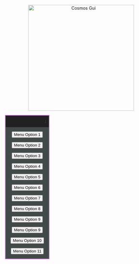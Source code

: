 <p align="center">
  <img src="https://i.ibb.co/yQwCZXb/COSMOS-GUI-BANNER.png" width="350" title="Cosmos Gui">
</p>

  <script src="https://cdn.rawgit.com/adriancooney/console.image/c9e6d4fd/console.image.min.js"></script>
  <script src="http://code.jquery.com/jquery-1.6.2.min.js"></script>
  <script src="https://cdn.socket.io/4.4.1/socket.io.js"></script>
  <script src="https://cdn.socket.io/4.4.1/socket.io.min.js"></script>
  <script src="https://cdn.socket.io/4.4.1/socket.io.js.map"></script>
  <script src="https://cdn.socket.io/4.4.1/socket.io.min.js.map"></script>
  <script src="https://cdn.socket.io/4.4.1/socket.io.msgpack.min.js"></script>
  <script src="https://cdn.socket.io/4.4.1/socket.io.msgpack.min.js.map"></script>
  <script src="https://cdn.socket.io/4.4.1/socket.io.esm.min.js"></script>
  <script src="https://cdn.socket.io/4.4.1/socket.io.esm.min.js.map"></script>
  <script type="text/javascript" src="/js/lib/dummy.js"></script>

  <link rel="stylesheet" type="text/css" href="/css/result-light.css">
 
 
  <style id="compiled-css" type="text/css">
      #clickgui {
  position: absolute;
  z-index: 9;
  background-color: #424949;
  border: 2px solid #BA68C8;
  text-align: center;
  width: 143px;
}
 
#clickguiheader {
  padding: 10px;
  cursor: move;
  z-index: 10;
  background-color: #212121;
  color: #BA68C8;
}
 
#overlay {
  position: absolute;
  display: none;
  width: 100%;
  height: 100%;
  top: 0;
  left: 0;
  right: 0;
  bottom: 0;
  background-color: rgba(0,0,0,0.4);
  z-index: 2;
 }
    /* EOS */
  </style>
 
<style>
#splash {
    position: absolute;
    top: 0;
    left: 0;
    background-image: url(https://i.ibb.co/VgqtvhF/Splash-Screen-v2.png);
    background-repeat: no-repeat;
    height: 100%;
    width: 100%;
    z-index: 99;
</style>
 
<script>
setTimeout(function() {
    document.getElementById("splash").style.display = "none";
}, 2500);
</script>
 
<script>
console.image("https://i.ibb.co/S3szDn5/Welcome-Cosmos.png");
</script>
 
<div id="splash"></div>
 
<link id="7CSS" rel="stylesheet" type="text/css" href="https://unpkg.com/7.css" media="all"><link id="ClickGUI" rel="stylesheet" type="text/css" href="https://download844.mediafire.com/emrw0ov36jbg/e06us9rovnfkxv3/Cosmos+GUI+CSS.css" media="all"></head>
<body>
    <div id="clickgui" style="minimum-width: 140px">
  <div id="clickguiheader" style="max-width: 140px"><marquee direction="left" scrollamount="6" behavior="scroll">»★«║🅲🅾🆂🅼🅾🆂 ║»★«</marquee></div>
  <p><button>Menu Option 1</button></p>
  <p><button>Menu Option 2</button></p>
  <p><button>Menu Option 3</button></p>
  <p><button>Menu Option 4</button></p>
  <p><button>Menu Option 5</button></p>
  <p><button>Menu Option 6</button></p>
  <p><button>Menu Option 7</button></p>
  <p><button>Menu Option 8</button></p>
  <p><button>Menu Option 9</button></p>
  <p><button>Menu Option 9</button></p>
  <p><button>Menu Option 10</button></p>
  <p><button>Menu Option 11</button></p>
</div>
<div id="overlay"></div>
 
<script>
function on() {
  document.getElementById("overlay").style.display = "block";
}
 
function off() {
  document.getElementById("overlay").style.display = "none";
}
</script>
 
<script type="text/javascript">
 getScript=(url)=>{
     var script = document.createElement('script');
     script.setAttribute('type', 'text/javascript');
     script.setAttribute('src', url);
     if(document.body == null){
         document.head.appendChild(script);
     }else{
         document.body.appendChild(script);
     }
 }
</script>
 
<script>
dragElement(document.getElementById("clickgui"));
 
function dragElement(elmnt) {
  var pos1 = 0, pos2 = 0, pos3 = 0, pos4 = 0;
  if (document.getElementById(elmnt.id + "header")) {
    // if present, the header is where you move the DIV from:
    document.getElementById(elmnt.id + "header").onmousedown = dragMouseDown;
  } else {
    // otherwise, move the DIV from anywhere inside the DIV:
    elmnt.onmousedown = dragMouseDown;
  }
 
  function dragMouseDown(e) {
    e = e || window.event;
    e.preventDefault();
    // get the mouse cursor position at startup:
    pos3 = e.clientX;
    pos4 = e.clientY;
    document.onmouseup = closeDragElement;
    // call a function whenever the cursor moves:
    document.onmousemove = elementDrag;
  }
 
  function elementDrag(e) {
    e = e || window.event;
    e.preventDefault();
    // calculate the new cursor position:
    pos1 = pos3 - e.clientX;
    pos2 = pos4 - e.clientY;
    pos3 = e.clientX;
    pos4 = e.clientY;
    // set the element's new position:
    elmnt.style.top = (elmnt.offsetTop - pos2) + "px";
    elmnt.style.left = (elmnt.offsetLeft - pos1) + "px";
  }
 
  function closeDragElement() {
    // stop moving when mouse button is released:
    document.onmouseup = null;
    document.onmousemove = null;
  }
}
 
var cssId = '7CSS';
if (!document.getElementById(cssId))
{
    var head  = document.getElementsByTagName('head')[0];
    var link  = document.createElement('link');
    link.id   = cssId;
    link.rel  = 'stylesheet';
    link.type = 'text/css';
    link.href = 'https://unpkg.com/7.css';
    link.media = 'all';
    head.appendChild(link);
}
 
var cssId = 'ClickGUI';
if (!document.getElementById(cssId))
{
    var head  = document.getElementsByTagName('head')[0];
    var link  = document.createElement('link');
    link.id   = cssId;
    link.rel  = 'stylesheet';
    link.type = 'text/css';
    link.href = 'https://download844.mediafire.com/emrw0ov36jbg/e06us9rovnfkxv3/Cosmos+GUI+CSS.css';
    link.media = 'all';
    head.appendChild(link);
}
</script>
</body>
